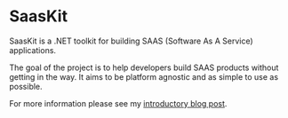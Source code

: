 SaasKit
=======

SaasKit is a .NET toolkit for building SAAS (Software As A Service) applications.

The goal of the project is to help developers build SAAS products without getting in the way. It aims to be platform agnostic and as simple to use as possible.

For more information please see my [introductory blog post](http://ben.onfabrik.com/posts/saaskit-multi-tenancy-made-easy).